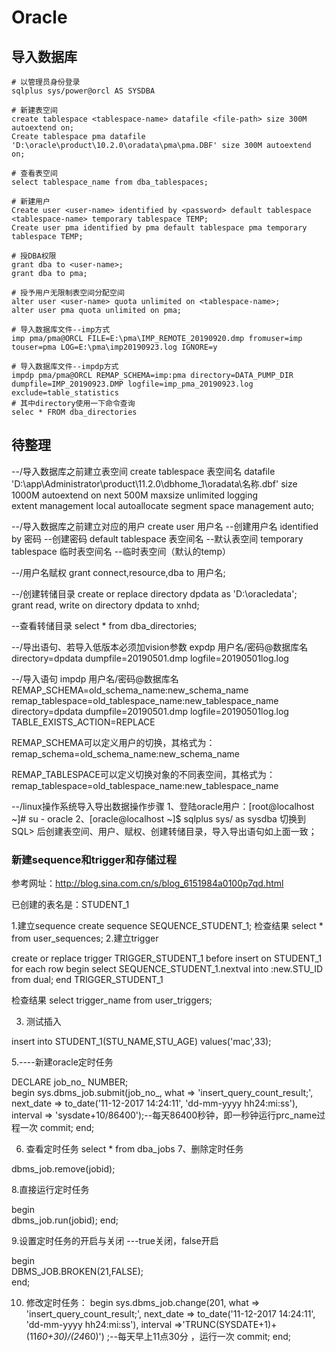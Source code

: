 # Oracle

## 导入数据库

```shell
# 以管理员身份登录
sqlplus sys/power@orcl AS SYSDBA

# 新建表空间
create tablespace <tablespace-name> datafile <file-path> size 300M autoextend on;
Create tablespace pma datafile 'D:\oracle\product\10.2.0\oradata\pma\pma.DBF' size 300M autoextend on;

# 查看表空间
select tablespace_name from dba_tablespaces;

# 新建用户
Create user <user-name> identified by <password> default tablespace <tablespace-name> temporary tablespace TEMP;
Create user pma identified by pma default tablespace pma temporary tablespace TEMP;

# 授DBA权限
grant dba to <user-name>;
grant dba to pma;

# 授予用户无限制表空间分配空间
alter user <user-name> quota unlimited on <tablespace-name>;
alter user pma quota unlimited on pma;

# 导入数据库文件--imp方式
imp pma/pma@ORCL FILE=E:\pma\IMP_REMOTE_20190920.dmp fromuser=imp touser=pma LOG=E:\pma\imp20190923.log IGNORE=y

# 导入数据库文件--impdp方式
impdp pma/pma@ORCL REMAP_SCHEMA=imp:pma directory=DATA_PUMP_DIR dumpfile=IMP_20190923.DMP logfile=imp_pma_20190923.log exclude=table_statistics
# 其中directory使用一下命令查询
selec * FROM dba_directories
```

## 待整理

--/导入数据库之前建立表空间 
create tablespace 表空间名
datafile 'D:\app\Administrator\product\11.2.0\dbhome_1\oradata\名称.dbf' size 1000M
autoextend on next 500M maxsize unlimited logging   
extent management local autoallocate
segment space management auto;

--/导入数据库之前建立对应的用户
create user 用户名              --创建用户名
identified by 密码          --创建密码
default tablespace 表空间名      --默认表空间
temporary tablespace 临时表空间名     --临时表空间（默认的temp）

--/用户名赋权
grant connect,resource,dba to 用户名;  

--/创建转储目录
create or replace directory dpdata as 'D:\oracledata';  
grant read, write on directory dpdata to xnhd; 	

--查看转储目录
select * from dba_directories;

--/导出语句、若导入低版本必须加vision参数
expdp 用户名/密码@数据库名 directory=dpdata dumpfile=20190501.dmp logfile=20190501log.log

--/导入语句
impdp 用户名/密码@数据库名 REMAP_SCHEMA=old_schema_name:new_schema_name remap_tablespace=old_tablespace_name:new_tablespace_name directory=dpdata dumpfile=20190501.dmp logfile=20190501log.log  TABLE_EXISTS_ACTION=REPLACE

REMAP_SCHEMA可以定义用户的切换，其格式为：
remap_schema=old_schema_name:new_schema_name

REMAP_TABLESPACE可以定义切换对象的不同表空间，其格式为：
remap_tablespace=old_tablespace_name:new_tablespace_name



--/linux操作系统导入导出数据操作步骤
1、登陆oracle用户：[root@localhost ~]# su - oracle
2、[oracle@localhost ~]$ sqlplus sys/ as sysdba
切换到
SQL>
后创建表空间、用户、赋权、创建转储目录，导入导出语句如上面一致；

### 新建sequence和trigger和存储过程

参考网址：http://blog.sina.com.cn/s/blog_6151984a0100p7qd.html

已创建的表名是：STUDENT_1

1.建立sequence
  create sequence SEQUENCE_STUDENT_1;
   检查结果 
   select * from user_sequences;
2.建立trigger
   
create or replace trigger TRIGGER_STUDENT_1
before insert on STUDENT_1
for each row
begin
select SEQUENCE_STUDENT_1.nextval into :new.STU_ID from dual;
end TRIGGER_STUDENT_1

检查结果
 select trigger_name from user_triggers;

3. 测试插入
  
insert into STUDENT_1(STU_NAME,STU_AGE) values('mac',33);

5.----新建oracle定时任务

DECLARE
   job_no_ NUMBER;   
begin
    sys.dbms_job.submit(job_no_,
    what => 'insert_query_count_result;',
    next_date => to_date('11-12-2017 14:24:11', 'dd-mm-yyyy hh24:mi:ss'),
    interval => 'sysdate+10/86400');--每天86400秒钟，即一秒钟运行prc_name过程一次
    commit;
end;

6. 查看定时任务
select * from dba_jobs
7、删除定时任务

dbms_job.remove(jobid);
 
8.直接运行定时任务

begin  
  dbms_job.run(jobid); 
end; 

9.设置定时任务的开启与关闭 ---true关闭，false开启

begin  
DBMS_JOB.BROKEN(21,FALSE);  
end; 


10. 修改定时任务：
begin
    sys.dbms_job.change(201,
    what => 'insert_query_count_result;',
    next_date => to_date('11-12-2017 14:24:11', 'dd-mm-yyyy hh24:mi:ss'),
    interval =>'TRUNC(SYSDATE+1)+(11*60+30)/(24*60)') ;--每天早上11点30分 ，运行一次
    commit;
end;

